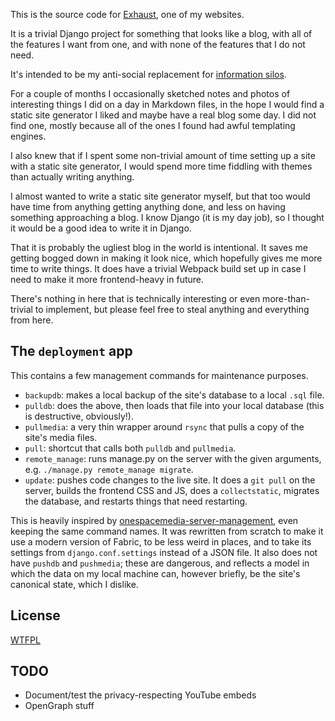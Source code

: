 This is the source code for [Exhaust](https://exhaust.lewiscollard.com/), one of my websites.

It is a trivial Django project for something that looks like a blog, with all of the features I want from one, and with none of the features that I do not need.

It's intended to be my anti-social replacement for [information silos](https://indieweb.org/silo).

For a couple of months I occasionally sketched notes and photos of interesting things I did on a day in Markdown files,
in the hope I would find a static site generator I liked and maybe have a real blog some day.
I did not find one, mostly because all of the ones I found had awful templating engines.

I also knew that if I spent some non-trivial amount of time setting up a site with a static site generator, I would spend more time fiddling with themes than actually writing anything.

I almost wanted to write a static site generator myself,
but that too would have time from anything getting anything done,
and less on having something approaching a blog.
I know Django (it is my day job), so I thought it would be a good idea to write it in Django.

That it is probably the ugliest blog in the world is intentional.
It saves me getting bogged down in making it look nice, which hopefully gives me more time to write things.
It does have a trivial Webpack build set up in case I need to make it more frontend-heavy in future.

There's nothing in here that is technically interesting or even more-than-trivial to implement, but please feel free to steal anything and everything from here.

## The `deployment` app

This contains a few management commands for maintenance purposes.

* `backupdb`: makes a local backup of the site's database to a local `.sql` file.
* `pulldb`: does the above, then loads that file into your local database (this is destructive, obviously!).
* `pullmedia`: a very thin wrapper around `rsync` that pulls a copy of the site's media files.
* `pull`: shortcut that calls both `pulldb` and `pullmedia`.
* `remote_manage`: runs manage.py on the server with the given arguments, e.g. `./manage.py remote_manage migrate`.
* `update`: pushes code changes to the live site. It does a `git pull` on the server, builds the frontend CSS and JS, does a `collectstatic`, migrates the database, and
restarts things that need restarting.

This is heavily inspired by
[onespacemedia-server-management](https://github.com/onespacemedia/server-management/), even keeping the same command names.
It was rewritten from scratch to make it use a modern version of Fabric,
to be less weird in places,
and to take its settings from `django.conf.settings` instead of a JSON file.
It also does not have `pushdb` and `pushmedia`;
these are dangerous,
and reflects a model in which the data on my local machine can, however briefly, be the site's canonical state, which I dislike.

## License

[WTFPL](http://www.wtfpl.net/)

## TODO

* Document/test the privacy-respecting YouTube embeds
* OpenGraph stuff
